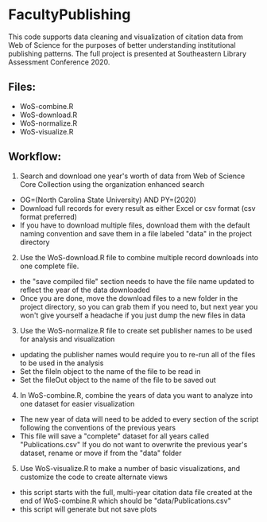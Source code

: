 # FacultyPublishing
This code supports data cleaning and visualization of citation data from Web of Science for the purposes of better understanding institutional publishing patterns. The full project is presented at Southeastern Library Assessment Conference 2020.

## Files:
* WoS-combine.R
* WoS-download.R
* WoS-normalize.R
* WoS-visualize.R

## Workflow:
1. Search and download one year's worth of data from Web of Science Core Collection using the organization enhanced search
  * OG=(North Carolina State University) AND PY=(2020)
  * Download full records for every result as either Excel or csv format (csv format preferred)
  * If you have to download multiple files, download them with the default naming convention and save them in a file labeled "data" in the project directory
2. Use the WoS-download.R file to combine multiple record downloads into one complete file.
  * the "save compiled file" section needs to have the file name updated to reflect the year of the data downloaded
  * Once you are done, move the download files to a new folder in the project directory, so you can grab them if you need to, but next year you won't give yourself a headache if you just dump the new files in data
3. Use the WoS-normalize.R file to create set publisher names to be used for analysis and visualization
  * updating the publisher names would require you to re-run all of the files to be used in the analysis
  * Set the fileIn object to the name of the file to be read in
  * Set the fileOut object to the name of the file to be saved out
4. In WoS-combine.R, combine the years of data you want to analyze into one dataset for easier visualization
  * The new year of data will need to be added to every section of the script following the conventions of the previous years
  * This file will save a "complete" dataset for all years called "Publications.csv" If you do not want to overwrite the previous year's dataset, rename or move if from the "data" folder
5. Use WoS-visualize.R to make a number of basic visualizations, and customize the code to create alternate views
  * this script starts with the full, multi-year citation data file created at the end of WoS-combine.R which should be "data/Publications.csv"
  * this script will generate but not save plots
